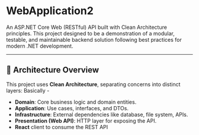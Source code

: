 # WebApplication2
An ASP.NET Core Web (RESTful) API built with Clean Architecture principles. This project designed to be a demonstration of a modular, testable, and maintainable backend solution following best practices for modern .NET development.

---

## 📐 Architecture Overview

This project uses **Clean Architecture**, separating concerns into distinct layers:
Basically -
- **Domain**: Core business logic and domain entities.
- **Application**: Use cases, interfaces, and DTOs.
- **Infrastructure**: External dependencies like database, file system, APIs.
- **Presentation (Web API)**: HTTP layer for exposing the API.
- **React** client to consume the REST API 
